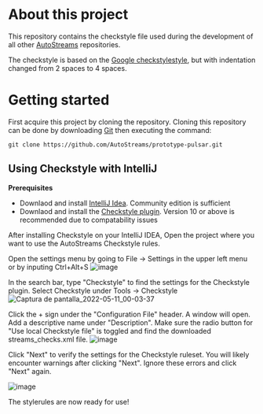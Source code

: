 # About this project
This repository contains the checkstyle file used during the development of all other [AutoStreams](https://github.com/AutoStreams) repositories.

The checkstyle is based on the [Google checkstylestyle](https://checkstyle.sourceforge.io/google_style.html), but with indentation changed from 2 spaces to 4 spaces. 

# Getting started
First acquire this project by cloning the repository. Cloning this repository can be done by downloading [Git](https://git-scm.com/) then executing the command:
```
git clone https://github.com/AutoStreams/prototype-pulsar.git
```
## Using Checkstyle with IntelliJ
**Prerequisites**
* Downlaod and install [IntelliJ Idea](https://www.jetbrains.com/idea/). Community edition is sufficient
* Downlaod and install the [Checkstyle plugin](https://github.com/checkstyle/checkstyle/blob/master/src/main/resources/google_checks.xml). Version 10 or above is recommended due to compatability issues

After installing Checkstyle on your IntelliJ IDEA, Open the project where you want to use the AutoStreams Checkstyle rules.

Open the settings menu by going to File -> Settings in the upper left menu or by inputing Ctrl+Alt+S
![image](https://user-images.githubusercontent.com/42466095/167728428-636a77a1-3071-4877-82c8-6373f36bf5eb.png)

In the search bar, type "Checkstyle" to find the settings for the Checkstyle plugin. Select Checkstyle under Tools -> Checkstyle![Captura de pantalla_2022-05-11_00-03-37](https://user-images.githubusercontent.com/42466095/167729654-c21efb88-e8bc-4dfe-83ea-884115429543.png)

Click the + sign under the "Configuration File" header. A window will open. Add a descriptive name under "Description".  Make sure the radio button for "Use local Checkstyle file" is toggled and find the downloaded streams_checks.xml file.
![image](https://user-images.githubusercontent.com/42466095/167730685-57a50ef3-7428-4667-b6db-439d87f805ec.png)

Click  "Next" to verify the settings for the Checkstyle ruleset. You will likely encounter warnings after clicking "Next". Ignore these errors and click "Next" again.

![image](https://user-images.githubusercontent.com/42466095/167731310-283c2ef3-1e96-41f7-803d-b780bd9e0c31.png)

The stylerules are now ready for use!
